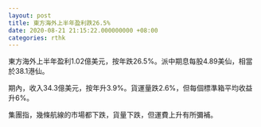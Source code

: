 ```yaml
---
layout: post
title: 東方海外上半年盈利跌26.5%
date: 2020-08-21 21:15:22.000000000 +08:00
categories: rthk
---
```


東方海外上半年盈利1.02億美元，按年跌26.5%。派中期息每股4.89美仙，相當於38.1港仙。

期內，收入34.3億美元，按年升3.9%。貨運量跌2.6%，但每個標準箱平均收益升6%。

集團指，幾條航線的市場都下跌，貨量下跌，但運費上升有所彌補。
